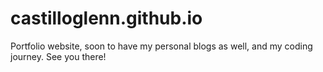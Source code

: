 # castilloglenn.github.io
Portfolio website, soon to have my personal blogs as well, and my coding journey. See you there!

